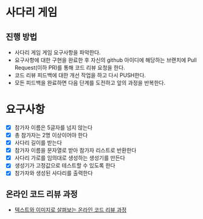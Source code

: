# 사다리 게임

## 진행 방법

* 사다리 게임 게임 요구사항을 파악한다.
* 요구사항에 대한 구현을 완료한 후 자신의 github 아이디에 해당하는 브랜치에 Pull Request(이하 PR)를 통해 코드 리뷰 요청을 한다.
* 코드 리뷰 피드백에 대한 개선 작업을 하고 다시 PUSH한다.
* 모든 피드백을 완료하면 다음 단계를 도전하고 앞의 과정을 반복한다.

# 요구사항

- [x] 참가자 이름은 5글자를 넘지 않는다
- [x] 총 참가자는 2명 이상이어야 한다
- [x] 사다리 길이를 받는다
- [x] 참가자 이름을 문자열로 받아 참가자 리스트로 반환한다
- [x] 사다리 가로를 임의대로 생성하는 생성기를 만든다
- [x] 생성기가 고정값으로 테스트할 수 있도록 한다
- [x] 참가자와 생성된 사다리를 출력한다

## 온라인 코드 리뷰 과정

* [텍스트와 이미지로 살펴보는 온라인 코드 리뷰 과정](https://github.com/nextstep-step/nextstep-docs/tree/master/codereview)
